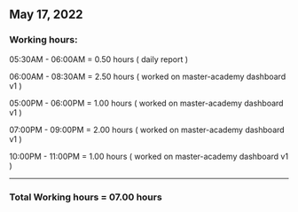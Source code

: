 ## May 17, 2022
### Working hours:

05:30AM - 06:00AM     = 0.50 hours ( daily report )

06:00AM - 08:30AM     = 2.50 hours ( worked on master-academy dashboard v1 )

05:00PM - 06:00PM     = 1.00 hours ( worked on master-academy dashboard v1 )

07:00PM - 09:00PM     = 2.00 hours ( worked on master-academy dashboard v1 )

10:00PM - 11:00PM     = 1.00 hours ( worked on master-academy dashboard v1 )

----------------------------------------

### Total Working hours = 07.00 hours